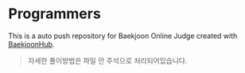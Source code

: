 # Programmers
This is a auto push repository for Baekjoon Online Judge created with [BaekjoonHub](https://github.com/BaekjoonHub/BaekjoonHub).

> 자세한 풀이방법은 파일 안 주석으로 처리되어있습니다.
